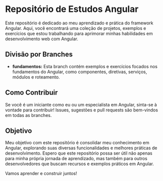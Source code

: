 # Repositório de Estudos Angular

Este repositório é dedicado ao meu aprendizado e prática do framework Angular. Aqui, você encontrará uma coleção de projetos, exemplos e exercícios que estou trabalhando para aprimorar minhas habilidades em desenvolvimento web com Angular.

## Divisão por Branches

- **fundamentos:** Esta branch contém exemplos e exercícios focados nos fundamentos do Angular, como componentes, diretivas, serviços, módulos e roteamento.

## Como Contribuir

Se você é um iniciante como eu ou um especialista em Angular, sinta-se à vontade para contribuir! Issues, sugestões e pull requests são bem-vindos em todas as branches.

## Objetivo

Meu objetivo com este repositório é consolidar meu conhecimento em Angular, explorando suas diversas funcionalidades e melhores práticas de desenvolvimento. Espero que este repositório possa ser útil não apenas para minha própria jornada de aprendizado, mas também para outros desenvolvedores que buscam recursos e exemplos práticos em Angular.

Vamos aprender e construir juntos!